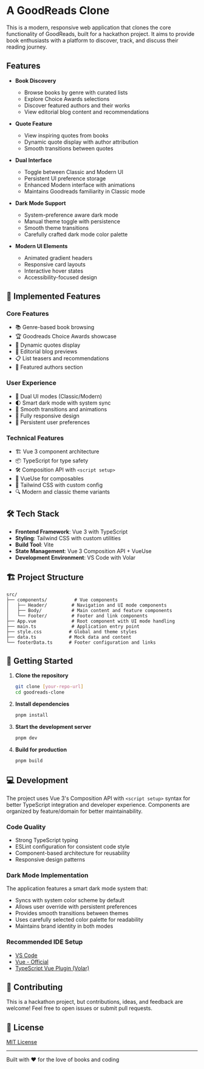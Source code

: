 # A GoodReads Clone

This is a modern, responsive web application that clones the core functionality of GoodReads, built for a hackathon project. It aims to provide book enthusiasts with a platform to discover, track, and discuss their reading journey.

## Features

- **Book Discovery**
  - Browse books by genre with curated lists
  - Explore Choice Awards selections
  - Discover featured authors and their works
  - View editorial blog content and recommendations

- **Quote Feature**
  - View inspiring quotes from books
  - Dynamic quote display with author attribution
  - Smooth transitions between quotes

- **Dual Interface**
  - Toggle between Classic and Modern UI
  - Persistent UI preference storage
  - Enhanced Modern interface with animations
  - Maintains Goodreads familiarity in Classic mode

- **Dark Mode Support**
  - System-preference aware dark mode
  - Manual theme toggle with persistence
  - Smooth theme transitions
  - Carefully crafted dark mode color palette

- **Modern UI Elements**
  - Animated gradient headers
  - Responsive card layouts
  - Interactive hover states
  - Accessibility-focused design

## 🚀 Implemented Features

### Core Features
- 📚 Genre-based book browsing
- 🏆 Goodreads Choice Awards showcase
- 💭 Dynamic quotes display
- 📝 Editorial blog previews
- 📋 List teasers and recommendations
- 👥 Featured authors section

### User Experience
- 🎨 Dual UI modes (Classic/Modern)
- 🌓 Smart dark mode with system sync
- 🔄 Smooth transitions and animations
- 📱 Fully responsive design
- 💾 Persistent user preferences

### Technical Features
- 🏗️ Vue 3 component architecture
- 📦 TypeScript for type safety
- 🛠️ Composition API with `<script setup>`
- 💾 VueUse for composables
- 🎨 Tailwind CSS with custom config
- 🔍 Modern and classic theme variants

## 🛠️ Tech Stack

- **Frontend Framework**: Vue 3 with TypeScript
- **Styling**: Tailwind CSS with custom utilities
- **Build Tool**: Vite
- **State Management**: Vue 3 Composition API + VueUse
- **Development Environment**: VS Code with Volar

## 🏗️ Project Structure

```
src/
├── components/          # Vue components
│   ├── Header/         # Navigation and UI mode components
│   ├── Body/           # Main content and feature components
│   └── Footer/         # Footer and link components
├── App.vue             # Root component with UI mode handling
├── main.ts             # Application entry point
├── style.css          # Global and theme styles
├── data.ts            # Mock data and content
└── footerData.ts      # Footer configuration and links
```

## 🚦 Getting Started

1. **Clone the repository**
   ```bash
   git clone [your-repo-url]
   cd goodreads-clone
   ```

2. **Install dependencies**
   ```bash
   pnpm install
   ```

3. **Start the development server**
   ```bash
   pnpm dev
   ```

4. **Build for production**
   ```bash
   pnpm build
   ```

## 💻 Development

The project uses Vue 3's Composition API with `<script setup>` syntax for better TypeScript integration and developer experience. Components are organized by feature/domain for better maintainability.

### Code Quality
- Strong TypeScript typing
- ESLint configuration for consistent code style
- Component-based architecture for reusability
- Responsive design patterns

### Dark Mode Implementation
The application features a smart dark mode system that:
- Syncs with system color scheme by default
- Allows user override with persistent preferences
- Provides smooth transitions between themes
- Uses carefully selected color palette for readability
- Maintains brand identity in both modes

### Recommended IDE Setup
- [VS Code](https://code.visualstudio.com/)
- [Vue - Official](https://marketplace.visualstudio.com/items?itemName=Vue.volar)
- [TypeScript Vue Plugin (Volar)](https://marketplace.visualstudio.com/items?itemName=Vue.vscode-typescript-vue-plugin)

## 🤝 Contributing

This is a hackathon project, but contributions, ideas, and feedback are welcome! Feel free to open issues or submit pull requests.

## 📝 License

[MIT License](LICENSE)

---
Built with ❤️ for the love of books and coding
